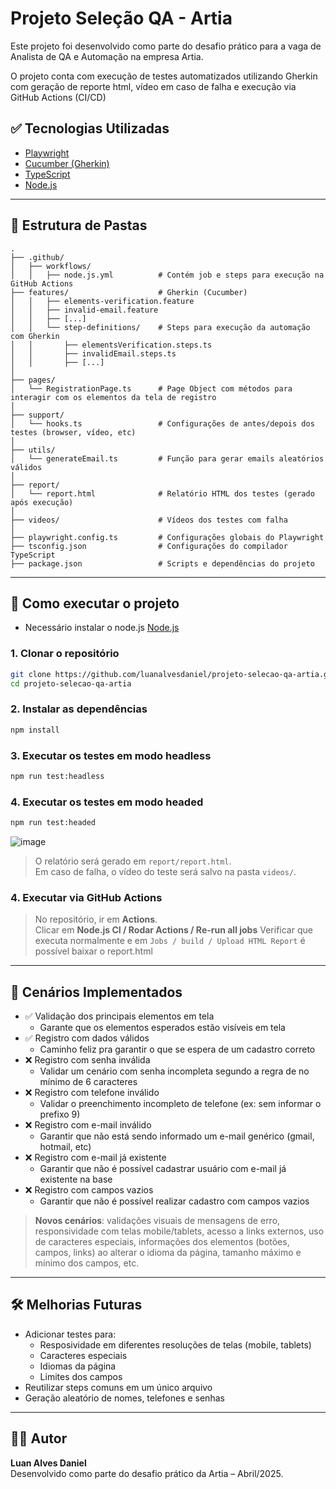 # Projeto Seleção QA - Artia

Este projeto foi desenvolvido como parte do desafio prático para a vaga de Analista de QA e Automação na empresa Artia.

O projeto conta com execução de testes automatizados utilizando Gherkin com geração de reporte html, vídeo em caso de falha e execução via GitHub Actions (CI/CD)

## ✅ Tecnologias Utilizadas

- [Playwright](https://playwright.dev/)
- [Cucumber (Gherkin)](https://cucumber.io/)
- [TypeScript](https://www.typescriptlang.org/)
- [Node.js](https://nodejs.org/)

---

## 📁 Estrutura de Pastas

```
.
├── .github/
│   ├── workflows/
│   │   ├── node.js.yml          # Contém job e steps para execução na GitHub Actions
├── features/                    # Gherkin (Cucumber)
│   │   ├── elements-verification.feature
│   │   ├── invalid-email.feature
│   │   ├── [...]
│   │   └── step-definitions/    # Steps para execução da automação com Gherkin
│   │       ├── elementsVerification.steps.ts
│   │       ├── invalidEmail.steps.ts
│   │       ├── [...]
│
├── pages/
│   └── RegistrationPage.ts      # Page Object com métodos para interagir com os elementos da tela de registro
│
├── support/
│   └── hooks.ts                 # Configurações de antes/depois dos testes (browser, vídeo, etc)
│
├── utils/
│   └── generateEmail.ts         # Função para gerar emails aleatórios válidos
│
├── report/
│   └── report.html              # Relatório HTML dos testes (gerado após execução)
│
├── videos/                      # Vídeos dos testes com falha
│
├── playwright.config.ts         # Configurações globais do Playwright
├── tsconfig.json                # Configurações do compilador TypeScript
├── package.json                 # Scripts e dependências do projeto
```

---

## 🚀 Como executar o projeto

- Necessário instalar o node.js [Node.js](https://nodejs.org/en/download)

### 1. Clonar o repositório

```bash
git clone https://github.com/luanalvesdaniel/projeto-selecao-qa-artia.git
cd projeto-selecao-qa-artia
```

### 2. Instalar as dependências

```bash
npm install
```

### 3. Executar os testes em modo headless

```bash
npm run test:headless
```

### 4. Executar os testes em modo headed

```bash
npm run test:headed
```

![image](https://github.com/user-attachments/assets/e137b8c6-2432-42e8-ba01-93ca0219a74b)


> O relatório será gerado em `report/report.html`.  
> Em caso de falha, o vídeo do teste será salvo na pasta `videos/`.

### 4. Executar via GitHub Actions

> No repositório, ir em **Actions**.  
> Clicar em **Node.js CI / Rodar Actions / Re-run all jobs**
> Verificar que executa normalmente e em `Jobs / build / Upload HTML Report` é possível baixar o report.html

---

## 🧪 Cenários Implementados

- ✅ Validação dos principais elementos em tela
  - Garante que os elementos esperados estão visíveis em tela
- ✅ Registro com dados válidos
  - Caminho feliz pra garantir o que se espera de um cadastro correto
- ❌ Registro com senha inválida
  - Validar um cenário com senha incompleta segundo a regra de no mínimo de 6 caracteres
- ❌ Registro com telefone inválido
  - Validar o preenchimento incompleto de telefone (ex: sem informar o prefixo 9)
- ❌ Registro com e-mail inválido
  - Garantir que não está sendo informado um e-mail genérico (gmail, hotmail, etc)
- ❌ Registro com e-mail já existente
  - Garantir que não é possível cadastrar usuário com e-mail já existente na base
- ❌ Registro com campos vazios
  - Garantir que não é possível realizar cadastro com campos vazios

> **Novos cenários**: validações visuais de mensagens de erro, responsividade com telas mobile/tablets, acesso a links externos, uso de caracteres especiais, informações dos elementos (botões, campos, links) ao alterar o idioma da página, tamanho máximo e mínimo dos campos, etc. 

---

## 🛠 Melhorias Futuras

- Adicionar testes para:
  - Resposividade em diferentes resoluções de telas (mobile, tablets)
  - Caracteres especiais
  - Idiomas da página
  - Limites dos campos
- Reutilizar steps comuns em um único arquivo
- Geração aleatório de nomes, telefones e senhas

---

## 🧑‍💻 Autor

**Luan Alves Daniel**  
Desenvolvido como parte do desafio prático da Artia – Abril/2025.
